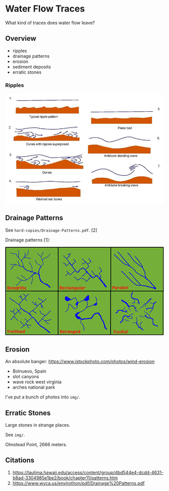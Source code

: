 # Water Flow Traces

What kind of traces does water flow leave?

## Overview

- ripples
- drainage patterns
- erosion
- sediment deposits
- erratic stones

### Ripples

![](img/ripple.jpg)

## Drainage Patterns

See `hard-copies/Drainage-Patterns.pdf`. [2]

Drainage patterns [1]:

![](img/drainage-patterns.gif)

## Erosion

An absolute banger: https://www.istockphoto.com/photos/wind-erosion
- Bolnuevo, Spain
- slot canyons
- wave rock west virginia
- arches national park

I've put a bunch of photos into `img/`.

## Erratic Stones

Large stones in strange places.

See `img/`.

Olmstead Point, 2666 meters.

## Citations

1. https://laulima.hawaii.edu/access/content/group/dbd544e4-dcdd-4631-b8ad-3304985e1be2/book/chapter11/patterns.htm
2. https://www.wvca.us/envirothon/pdf/Drainage%20Patterns.pdf